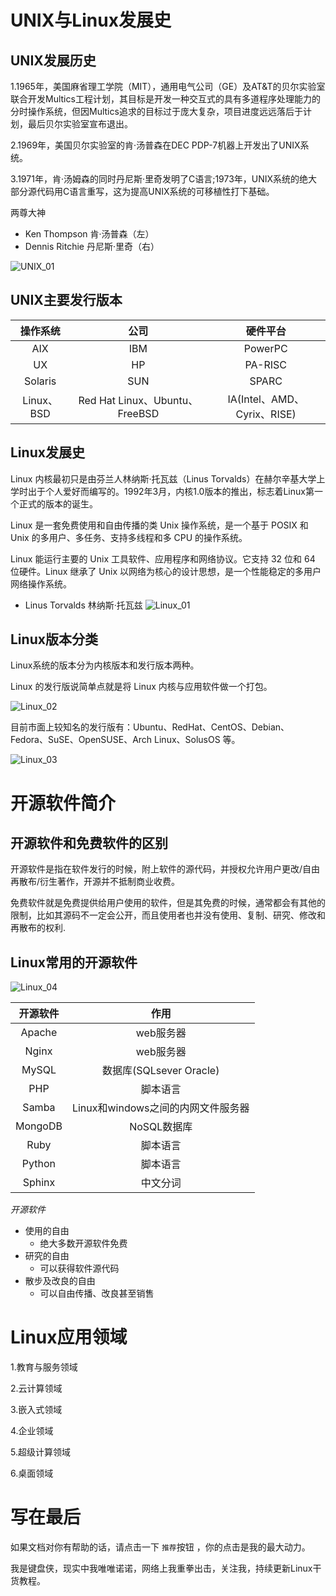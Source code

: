 # UNIX与Linux发展史

## UNIX发展历史

1.1965年，美国麻省理工学院（MIT），通用电气公司（GE）及AT&T的贝尔实验室联合开发Multics工程计划，其目标是开发一种交互式的具有多道程序处理能力的分时操作系统，但因Multics追求的目标过于庞大复杂，项目进度远远落后于计划，最后贝尔实验室宣布退出。

2.1969年，美国贝尔实验室的肯·汤普森在DEC PDP-7机器上开发出了UNIX系统。

3.1971年，肯·汤姆森的同时丹尼斯·里奇发明了C语言;1973年，UNIX系统的绝大部分源代码用C语言重写，这为提高UNIX系统的可移植性打下基础。

两尊大神

* Ken Thompson 肯·汤普森（左）
* Dennis Ritchie 丹尼斯·里奇（右）

![UNIX_01](https://cdn.jsdelivr.net/gh/ylighgh/BlogParkCDN@master/images/UNIX_01.png)

## UNIX主要发行版本

| 操作系统 | 公司 | 硬件平台 |
| :----:|:----: | :----: |
| AIX | IBM | PowerPC |
| UX | HP | PA-RISC |
| Solaris | SUN | SPARC |
| Linux、BSD | Red Hat Linux、Ubuntu、FreeBSD | IA(Intel、AMD、Cyrix、RISE) |
 
## Linux发展史

Linux 内核最初只是由芬兰人林纳斯·托瓦兹（Linus Torvalds）在赫尔辛基大学上学时出于个人爱好而编写的。1992年3月，内核1.0版本的推出，标志着Linux第一个正式的版本的诞生。

Linux 是一套免费使用和自由传播的类 Unix 操作系统，是一个基于 POSIX 和 Unix 的多用户、多任务、支持多线程和多 CPU 的操作系统。

Linux 能运行主要的 Unix 工具软件、应用程序和网络协议。它支持 32 位和 64 位硬件。Linux 继承了 Unix 以网络为核心的设计思想，是一个性能稳定的多用户网络操作系统。

* Linus Torvalds 林纳斯·托瓦兹
![Linux_01](https://cdn.jsdelivr.net/gh/ylighgh/BlogParkCDN@master/images/Linux_01.png)

## Linux版本分类

Linux系统的版本分为内核版本和发行版本两种。

Linux 的发行版说简单点就是将 Linux 内核与应用软件做一个打包。

![Linux_02](https://cdn.jsdelivr.net/gh/ylighgh/BlogParkCDN@master/images/Linux_02.png)

目前市面上较知名的发行版有：Ubuntu、RedHat、CentOS、Debian、Fedora、SuSE、OpenSUSE、Arch Linux、SolusOS 等。

![Linux_03](https://cdn.jsdelivr.net/gh/ylighgh/BlogParkCDN@master/images/Linux_03.png)

# 开源软件简介

## 开源软件和免费软件的区别
开源软件是指在软件发行的时候，附上软件的源代码，并授权允许用户更改/自由再散布/衍生著作，开源并不抵制商业收费。 

免费软件就是免费提供给用户使用的软件，但是其免费的时候，通常都会有其他的限制，比如其源码不一定会公开，而且使用者也并没有使用、复制、研究、修改和再散布的权利.

## Linux常用的开源软件

![Linux_04](https://cdn.jsdelivr.net/gh/ylighgh/BlogParkCDN@master/images/Linux_04.png)

| 开源软件 | 作用 |
| :----:|:----: | 
| Apache | web服务器 |
| Nginx | web服务器 |
| MySQL | 数据库(SQLsever   Oracle)|
| PHP | 脚本语言 |
| Samba | Linux和windows之间的内网文件服务器 |
| MongoDB | NoSQL数据库 |
| Ruby | 脚本语言 |
| Python | 脚本语言 |
| Sphinx | 中文分词 |

*开源软件*            
- 使用的自由 
    - 绝大多数开源软件免费
 - 研究的自由 
    - 可以获得软件源代码
- 散步及改良的自由 
    - 可以自由传播、改良甚至销售

# Linux应用领域

1.教育与服务领域

2.云计算领域

3.嵌入式领域

4.企业领域

5.超级计算领域

6.桌面领域

# 写在最后
如果文档对你有帮助的话，请点击一下 `推荐`按钮 ，你的点击是我的最大动力。

我是键盘侠，现实中我唯唯诺诺，网络上我重拳出击，关注我，持续更新Linux干货教程。